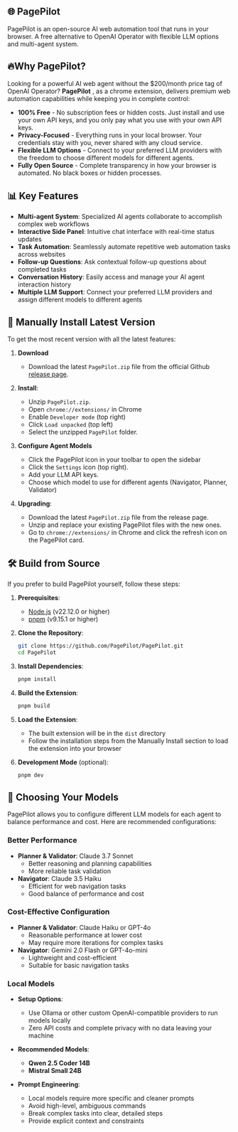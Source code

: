
## 🌐 PagePilot

PagePilot is an open-source AI web automation tool that runs in your browser. A free alternative to OpenAI Operator with flexible LLM options and multi-agent system.

## 🔥Why PagePilot?

Looking for a powerful AI web agent without the $200/month price tag of OpenAI Operator? **PagePilot** , as a chrome extension, delivers premium web automation capabilities while keeping you in complete control:

- **100% Free** - No subscription fees or hidden costs. Just install and use your own API keys, and you only pay what you use with your own API keys.
- **Privacy-Focused** - Everything runs in your local browser. Your credentials stay with you, never shared with any cloud service.
- **Flexible LLM Options** - Connect to your preferred LLM providers with the freedom to choose different models for different agents.
- **Fully Open Source** - Complete transparency in how your browser is automated. No black boxes or hidden processes.

## 📊 Key Features

- **Multi-agent System**: Specialized AI agents collaborate to accomplish complex web workflows
- **Interactive Side Panel**: Intuitive chat interface with real-time status updates
- **Task Automation**: Seamlessly automate repetitive web automation tasks across websites
- **Follow-up Questions**: Ask contextual follow-up questions about completed tasks
- **Conversation History**: Easily access and manage your AI agent interaction history
- **Multiple LLM Support**: Connect your preferred LLM providers and assign different models to different agents


## 🔧 Manually Install Latest Version

To get the most recent version with all the latest features:

1. **Download**
    * Download the latest `PagePilot.zip` file from the official Github [release page](https://github.com/PagePilot/PagePilot/releases).

2. **Install**:
    * Unzip `PagePilot.zip`.
    * Open `chrome://extensions/` in Chrome
    * Enable `Developer mode` (top right)
    * Click `Load unpacked` (top left)
    * Select the unzipped `PagePilot` folder.

3. **Configure Agent Models**
    * Click the PagePilot icon in your toolbar to open the sidebar
    * Click the `Settings` icon (top right).
    * Add your LLM API keys.
    * Choose which model to use for different agents (Navigator, Planner, Validator)

4. **Upgrading**:
    * Download the latest `PagePilot.zip` file from the release page.
    * Unzip and replace your existing PagePilot files with the new ones.
    * Go to `chrome://extensions/` in Chrome and click the refresh icon on the PagePilot card.

## 🛠️ Build from Source

If you prefer to build PagePilot yourself, follow these steps:

1. **Prerequisites**:
   * [Node.js](https://nodejs.org/) (v22.12.0 or higher)
   * [pnpm](https://pnpm.io/installation) (v9.15.1 or higher)

2. **Clone the Repository**:
   ```bash
   git clone https://github.com/PagePilot/PagePilot.git
   cd PagePilot
   ```

3. **Install Dependencies**:
   ```bash
   pnpm install
   ```

4. **Build the Extension**:
   ```bash
   pnpm build
   ```

5. **Load the Extension**:
   * The built extension will be in the `dist` directory
   * Follow the installation steps from the Manually Install section to load the extension into your browser

6. **Development Mode** (optional):
   ```bash
   pnpm dev
   ```

## 🤖 Choosing Your Models

PagePilot allows you to configure different LLM models for each agent to balance performance and cost. Here are recommended configurations:

### Better Performance
- **Planner & Validator**: Claude 3.7 Sonnet
  - Better reasoning and planning capabilities
  - More reliable task validation
- **Navigator**: Claude 3.5 Haiku
  - Efficient for web navigation tasks
  - Good balance of performance and cost

### Cost-Effective Configuration
- **Planner & Validator**: Claude Haiku or GPT-4o
  - Reasonable performance at lower cost
  - May require more iterations for complex tasks
- **Navigator**: Gemini 2.0 Flash or GPT-4o-mini
  - Lightweight and cost-efficient
  - Suitable for basic navigation tasks

### Local Models
- **Setup Options**:
  - Use Ollama or other custom OpenAI-compatible providers to run models locally
  - Zero API costs and complete privacy with no data leaving your machine

- **Recommended Models**:
  - **Qwen 2.5 Coder 14B**
  - **Mistral Small 24B**

- **Prompt Engineering**:
  - Local models require more specific and cleaner prompts
  - Avoid high-level, ambiguous commands
  - Break complex tasks into clear, detailed steps
  - Provide explicit context and constraints


